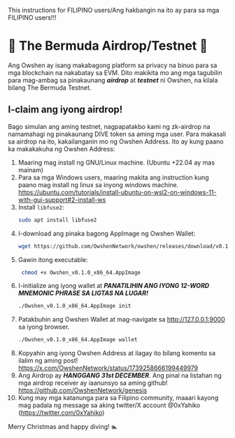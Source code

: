 This instructions for FILIPINO users/Ang hakbangin na ito ay para sa mga FILIPINO users!!!
# 🔺 The Bermuda Airdrop/Testnet 🔺

Ang Owshen ay isang makabagong platform sa privacy na binuo para sa mga blockchain na nakabatay sa EVM. Dito makikita mo ang mga tagubilin para mag-ambag sa pinakaunang ***airdrop*** at ***testnet*** ni Owshen, na kilala bilang The Bermuda Testnet.

## I-claim ang iyong airdrop!

Bago simulan ang aming testnet, nagpapatakbo kami ng zk-airdrop na namamahagi ng pinakaunang DIVE token sa aming mga user. Para makasali sa airdrop na ito, kakailanganin mo ng Owshen Address. Ito ay kung paano ka makakakuha ng Owshen Address:

1. Maaring mag install ng GNU/Linux machine. (Ubuntu +22.04 ay mas mainam)
2. Para sa mga Windows users, maaring makita ang instruction kung paano mag install ng linux sa inyong windows machine. https://ubuntu.com/tutorials/install-ubuntu-on-wsl2-on-windows-11-with-gui-support#2-install-ws
3. Install `libfuse2`:
    ```bash
    sudo apt install libfuse2
    ```
4. I-download ang pinaka bagong AppImage ng Owshen Wallet:
    ```bash
    wget https://github.com/OwshenNetwork/owshen/releases/download/v0.1.0/Owshen_v0.1.0_x86_64.AppImage
    ```
5. Gawin itong executable:
   ```bash
    chmod +x Owshen_v0.1.0_x86_64.AppImage
   ```
6. I-initialize ang iyong wallet at ***PANATILIHIN ANG IYONG 12-WORD MNEMONIC PHRASE SA LIGTAS NA LUGAR!***
    ```bash
    ./Owshen_v0.1.0_x86_64.AppImage init
    ```
7. Patakbuhin ang Owshen Wallet at mag-navigate sa http://127.0.0.1:9000 sa iyong browser.
    ```bash
    ./Owshen_v0.1.0_x86_64.AppImage wallet
    ```
8. Kopyahin ang iyong Owshen Address at ilagay ito bilang komento sa ilalim ng aming post! https://x.com/OwshenNetwork/status/1739258666199449979
9. Ang Airdrop ay ***HANGGANG 31st DECEMBER***. Ang pinal na listahan ng mga airdrop receiver ay iaanunsyo sa aming github! https://github.com/OwshenNetwork/genesis
10. Kung may mga katanunga para sa Filipino community, maaari kayong mag padala ng message sa aking twitter/X account @0xYahiko (https://twitter.com/0xYahiko)
 
Merry Christmas and happy diving! :swimmer: 
